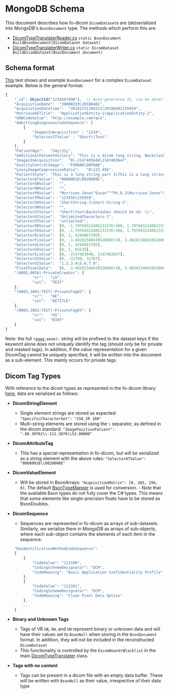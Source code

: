 
# MongoDB Schema

This document describes how fo-dicom `DicomDataset`s are (de)serialized into MongoDB's `BsonDocument` type. The methods which perform this are:

- [DicomTypeTranslaterReader.cs](../DicomTypeTranslation/DicomTypeTranslaterReader.cs) `static BsonDocument BuildBsonDocument(DicomDataset dataset)`
- [DicomTypeTranslaterWriter.cs](../DicomTypeTranslation/DicomTypeTranslaterWriter.cs) `static DicomDataset BuildDicomDataset(BsonDocument document)`

## Schema format

[This]() test shows and example `BsonDocument` for a complex `DicomDataset` example. Below is the general format:

```javascript
{
	"_id": ObjectId("1234567890"),  // Auto-generated ID, can be deserialized to DateTime of document creation
	"AcquisitionDate":	"20000229\20180401",
	"AcquisitionDateTime":	"20141231194212\20180401235959",
	"RetrieveAETitle":	"ApplicationEntity-1\ApplicationEntity-2",
	"URNCodeValue":	"http://example.com?q=1",
	"AdmittingDiagnosesCodeSequence": [
		{
			"ImagesInAcquisition" : "1234",
			"SelectorSTValue" : "Short\\Text"
		}
	],
	"PatientAge":	"34y\32y",
	"AdditionalPatientHistory":	"This is a dicom long string. Backslashes should be ok: \\\\\\",
	"ImagesInAcquisition":	"0\-2147483648\2147483647",
	"QualityControlImage":	"FOOBAR\OOFRAB",
	"LossyImageCompressionRatio":	"0\123.456",
	"PatientState":	"This is a long string part 1\This is a long string part 2",
	"SelectorATValue":	"00080018\0020000E",
	"SelectorOBValue":	"",
	"SelectorOWValue":	"",
	"SelectorPNValue":	"Morrison-Jones^Susan^^^Ph.D.1\Morrison-Jones^Susan^^^Ph.D.2",
	"SelectorTMValue":	"123456\235959",
	"SelectorSHValue":	"ShortString-1\Short-String-2",
	"SelectorUNValue":	"",
	"SelectorSTValue":	"Short\Text\Backslashes should be ok: \\",
	"SelectorUCValue":	"UnlimitedCharacters-1",
	"SelectorUTValue":	"unlimited!",
	"SelectorODValue":	[0, -1.7976931348623157E+308, 1.7976931348623157E+308],
	"SelectorFDValue":	[0, -1.7976931348623157E+308, 1.7976931348623157E+308],
	"SelectorOLValue":	[0, 1, 4294967295],
	"SelectorFLValue":	[0, -3.4028234663852886E+38, 3.4028234663852886E+38],
	"SelectorULValue":	[0, 1, 4294967295],
	"SelectorUSValue":	[0, 1, 65535],
	"SelectorSLValue":	[0, -2147483648, 2147483647],
	"SelectorSSValue":	[0, -32768, 32767],
	"SelectorUIValue":	"1.2.3.4\5.6.7.8",
	"FloatPixelData":	[0, -3.4028234663852886E+38, 3.4028234663852886E+38],	
	"(0003,0010)-PrivateCreator": {
			"vr":	"LO",
			"val":	"TEST"
	},
	"(0003,1002:TEST)-PrivateTag02": {
			"vr":	"AE",
			"val":	"AETITLE"
	},
	"(0003,1003:TEST)-PrivateTag03": {		
			"vr":	"AS",
			"val":	"034Y"
	}		
}
```

Note: the full `(gggg,eeee)-` string will be prefixed to the dataset keys if the keyword alone does not uniquely identify the tag (should only be for private and masked tags). In addition, if the value representation for a given DicomTag cannot be uniquely specified, it will be written into the document as a sub-element. This mainly occurs for private tags.

## Dicom Tag Types

With reference to the dicom types as represented in the fo-dicom library [here](https://github.com/HicServices/SMIPlugin/blob/master/Documentation/FoDicomElementClassDiagram.png), data are serialized as follows:

- **DicomStringElement**
	- Single element strings are stored as expected: `"SpecificCharacterSet": "ISO_IR 100"`   
	- Multi-string elements are stored using the `\` separator, as defined in the dicom standard: `"ImagePositionPatient": "-80.30762\\-111.3076\\52.00000"`

- **DicomAttributeTag**
	- This has a special representation in fo-dicom, but will be serialized as a string element with the above rules: `"SelectorATValue": "00080018\\0020000E"`

- **DicomValueElement**
	- Will be stored in BsonArrays: `"AcquisitionMatrix": [0, 265, 256, 0]`. The default [BsonTypeMapper](https://github.com/mongodb/mongo-csharp-driver/blob/master/src/MongoDB.Bson/ObjectModel/BsonTypeMapper.cs) is used for conversion. - Note that the available Bson types do not fully cover the C# types. This means that some elements like single-precision floats have to be stored as BsonDoubles.

- **DicomSequence**
	- Sequences are represented in fo-dicom as arrays of sub-datasets. Similarly, we serialize them in MongoDB as arrays of sub-objects, where each sub-object contains the elements of each item in the sequence:

```javascript
	"DeidentificationMethodCodeSequence":
	[
		{
			"CodeValue": "113100",
			"CodingSchemeDesignator": "DCM",
			"CodeMeaning": "Basic Application Confidentiality Profile"
		},
		{
			"CodeValue": "113101",
			"CodingSchemeDesignator": "DCM",
			"CodeMeaning": "Clean Pixel Data Option"
		},
		...
	]
```

- **Binary and Unknown Tags**
	- Tags of VR `OB`, `OW`, and `UN` represent binary or unknown data and will have their values set to `BsonNull` when storing in the `BsonDocument` format. In addition, they will not be included in the reconstructed `DicomDataset`
	- This functionality is controlled by the `DicomBsonVrBlacklist` in the main [DicomTypeTranslater](../DicomTypeTranslation/DicomTypeTranslater.cs) class.

- **Tags with no content**
	- Tags can be present in a dicom file with an empty data buffer. These will be written with `BsonNull` as their value, irrespective of their data type
